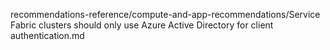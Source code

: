 recommendations-reference/compute-and-app-recommendations/Service Fabric clusters should only use Azure Active Directory for client authentication.md